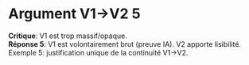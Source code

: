 # Argument V1→V2 5
**Critique**: V1 est trop massif/opaque.  
**Réponse 5**: V1 est volontairement brut (preuve IA). V2 apporte lisibilité.  
Exemple 5: justification unique de la continuité V1→V2.
